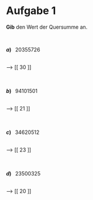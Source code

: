 <!--
version:  0.0.1

language: de

@style
input {
    text-align: center;
}

.flex-container {
    display: flex;
    flex-wrap: wrap;
    align-items: stretch;
    gap: 20px;
}

.flex-child {
    flex: 1;
    min-width: 350px;
    margin-right: 20px;
}

@media (max-width: 400px) {
    .flex-child {
        flex: 100%;
        margin-right: 0;
    }
}
@end

formula: \carry   \textcolor{red}{\scriptsize #1}
formula: \digit   \rlap{\carry{#1}}\phantom{#2}#2
formula: \permil  \text{‰}

import: https://raw.githubusercontent.com/liaTemplates/algebrite/master/README.md
import: https://raw.githubusercontent.com/LiaTemplates/Tikz-Jax/main/README.md

script: https://cdn.jsdelivr.net/gh/LiaTemplates/Tikz-Jax@main/dist/index.js

@round
<script>
  let value = `@input`;
  if (value.startsWith("@")) {
    ""
  } else {
    value = JSON.parse(value);
    value = value[0]
    value = value.replace(/,/g, ".");
    value = parseFloat(value);
    value = Math.round(value * Math.pow(10,@1)) / Math.pow(10,@1);
    value == @0
  }
</script>
@end

tags: Teilbarkeiten, Quersumme, sehr leicht

-->





# Aufgabe 1


**Gib** den Wert der Quersumme an.

<br>

<section class="flex-container">
<div class="flex-child">

__$a)\;\;$__ $20355726$

<br>
--> [[ 30 ]]
<br>
<br>
<br>

</div>
</section>

<section class="flex-container">
<div class="flex-child">

__$b)\;\;$__ $94101501$

<br>
--> [[ 21 ]]
<br>
<br>
<br>

</div>
</section>

<section class="flex-container">
<div class="flex-child">

__$c)\;\;$__ $34620512$

<br>
--> [[ 23 ]]
<br>
<br>
<br>

</div>
</section>

<section class="flex-container">
<div class="flex-child">

__$d)\;\;$__ $23500325$

<br>
--> [[ 20 ]]
<br>
<br>
<br>

</div>
</section>

<br>
<br>
<br>
<br>
<br>